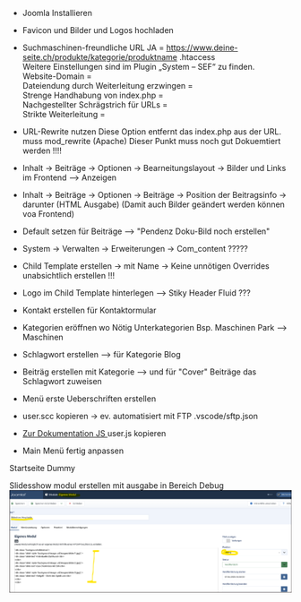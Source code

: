 - Joomla Installieren

- Favicon und Bilder und Logos hochladen

- Suchmaschinen-freundliche URL JA = https://www.deine-seite.ch/produkte/kategorie/produktname .htaccess  
   Weitere Einstellungen sind im Plugin „System – SEF“ zu finden.  
   Website-Domain =  
   Dateiendung durch Weiterleitung erzwingen =  
   Strenge Handhabung von index.php =    
   Nachgestellter Schrägstrich für URLs =    
   Strikte Weiterleitung =  



- URL-Rewrite nutzen  Diese Option entfernt das index.php aus der URL. muss mod_rewrite (Apache) 
  Dieser Punkt muss noch gut Dokuemtiert werden !!!!

- Inhalt -> Beiträge -> Optionen -> Bearneitungslayout ->  Bilder und Links im Frontend --> Anzeigen

- Inhalt -> Beiträge -> Optionen -> Beiträge -> Position der Beitragsinfo -> darunter (HTML Ausgabe)
   (Damit auch Bilder geändert werden können voa Frontend)

- Default setzen für Beiträge --> "Pendenz Doku-Bild noch erstellen"

- System -> Verwalten -> Erweiterungen -> Com_content  ????? 

- Child Template erstellen -> mit Name -> Keine unnötigen Overrides unabsichtlich erstellen !!!

- Logo im Child Template hinterlegen
   --> Stiky Header Fluid ???

- Kontakt erstellen für Kontaktormular

- Kategorien eröffnen wo Nötig Unterkategorien Bsp. Maschinen Park --> Maschinen

- Schlagwort erstellen --> für Kategorie Blog 

- Beiträg erstellen mit Kategorie --> und für "Cover" Beiträge das Schlagwort zuweisen

- Menü erste Ueberschriften erstellen


- user.scc kopieren -> ev. automatisiert mit FTP .vscode/sftp.json

- [Zur Dokumentation JS ](../JavaScript/README.md)
user.js  kopieren


- Main Menü fertig anpassen 

Startseite Dummy


Slidesshow modul erstellen mit ausgabe in Bereich Debug
![alt text](image.png)